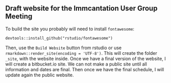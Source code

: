 ## Draft website for the Immcantation User Group Meeting

To build the site you probably will need to install `fontawesome`:

```
devtools::install_github("rstudio/fontawesome")
```

Then, use the `Build Website` button from rstudio or use `rmarkdown::render_site(encoding = 'UTF-8')`. This will create the folder `_site`, with the website inside. Once we have a final version of the website, I will create a bitbucket.io site. We can not make a public site until all information and dates are final. Then once we have the final schedule, I will update again the public website.
